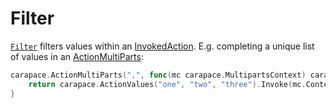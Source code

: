 # Filter

[`Filter`](https://pkg.go.dev/github.com/rsteube/carapace#InvokedAction.Filter) filters values within an [InvokedAction](../invokedAction.md).
E.g. completing a unique list of values in an [ActionMultiParts](../action/actionMultiParts.md):

```go
carapace.ActionMultiParts(",", func(mc carapace.MultipartsContext) carapace.Action {
 	return carapace.ActionValues("one", "two", "three").Invoke(mc.Context).Filter(c.Parts).ToA()
}
```
